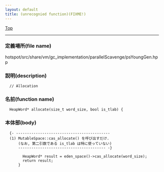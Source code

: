 ```yaml
---
layout: default
title: (unrecognied function)(FIXME!)
---
```

[Top](../index.html)

--- 
### 定義場所(file name)
hotspot/src/share/vm/gc_implementation/parallelScavenge/psYoungGen.hpp
### 説明(description)

```
  // Allocation
```

### 名前(function name)
```
  HeapWord* allocate(size_t word_size, bool is_tlab) {
```

### 本体部(body)
```
  {- -------------------------------------------
  (1) MutableSpace::cas_allocate() を呼び出すだけ.
      (なお, 第二引数である is_tlab は特に使っていない)
      ---------------------------------------- -}

	    HeapWord* result = eden_space()->cas_allocate(word_size);
	    return result;
	  }
	
```


